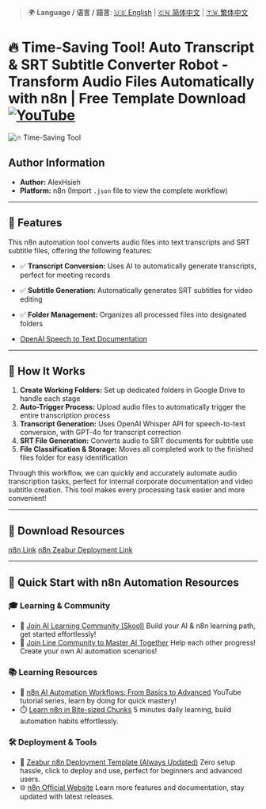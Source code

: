 > 🌍 **Language / 语言 / 語言**: [🇺🇸 English](./readme-en.md) | [🇨🇳 简体中文](./readme-cn.md) | [🇹🇼 繁体中文](./readme.md)

# 🔥 Time-Saving Tool! Auto Transcript & SRT Subtitle Converter Robot - Transform Audio Files Automatically with n8n | Free Template Download [![YouTube](https://img.shields.io/badge/Watch%20on-YouTube-red?logo=youtube)](https://youtu.be/CzeYiRmV45M)

![🔥 Time-Saving Tool](https://github.com/qwedsazxc78/ai-automation-n8n/blob/main/n8n/2-auto-translate-subtitle-automation/cover.png?raw=true)

## Author Information

* **Author:** AlexHsieh
* **Platform:** n8n (Import `.json` file to view the complete workflow)

---

## 📌 Features

This n8n automation tool converts audio files into text transcripts and SRT subtitle files, offering the following features:

* ✅ **Transcript Conversion:** Uses AI to automatically generate transcripts, perfect for meeting records
* ✅ **Subtitle Generation:** Automatically generates SRT subtitles for video editing
* ✅ **Folder Management:** Organizes all processed files into designated folders

* [OpenAI Speech to Text Documentation](https://platform.openai.com/docs/guides/speech-to-text)

---

## 🔧 How It Works

1. **Create Working Folders:** Set up dedicated folders in Google Drive to handle each stage
2. **Auto-Trigger Process:** Upload audio files to automatically trigger the entire transcription process
3. **Transcript Generation:** Uses OpenAI Whisper API for speech-to-text conversion, with GPT-4o for transcript correction
4. **SRT File Generation:** Converts audio to SRT documents for subtitle use
5. **File Classification & Storage:** Moves all completed work to the finished files folder for easy identification

Through this workflow, we can quickly and accurately automate audio transcription tasks, perfect for internal corporate documentation and video subtitle creation.
This tool makes every processing task easier and more convenient!

---

## 🚀 Download Resources

[n8n Link](https://n8n.io/)
[n8n Zeabur Deployment Link](https://zeabur.com/referral?referralCode=qwedsazxc78)

---

## 🚀 Quick Start with n8n Automation Resources

### 🎓 Learning & Community

* 🔗 [Join AI Learning Community (Skool)](https://www.skool.com/ai-brain-alex/about?ref=5dde9b20e8e7432aa9a01df6e89685f4)
  Build your AI & n8n learning path, get started effortlessly!
* 🔗 [Join Line Community to Master AI Together](https://line.me/ti/g2/ZypIgLSzVPweRBgBqKvaRU10WEmnotuZOr7Lpg)
  Help each other progress! Create your own AI automation scenarios!

### 📚 Learning Resources

* 🎥 [n8n AI Automation Workflows: From Basics to Advanced](https://youtube.com/playlist?list=PLUf88uk7T54I83MBdbuXgUuA8rVklF4FA&si=wHsQw8YJu-erSdLd)
  YouTube tutorial series, learn by doing for quick mastery!
* ⏱️ [Learn n8n in Bite-sized Chunks](https://youtube.com/playlist?list=PLUf88uk7T54Iv6LV2NFgdTghaX2cPhtgH&si=G3gj2qn179ZFUqAZ)
  5 minutes daily learning, build automation habits effortlessly.

### 🛠️ Deployment & Tools

* 🧩 [Zeabur n8n Deployment Template (Always Updated)](https://zeabur.com/zh-TW/templates/0TUVZ7?referralDesktop=qwedsazxc78)
  Zero setup hassle, click to deploy and use, perfect for beginners and advanced users.
* 🌐 [n8n Official Website](https://n8n.io/)
  Learn more features and documentation, stay updated with latest releases.